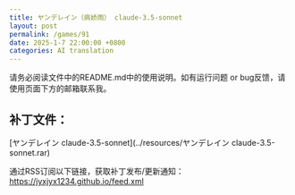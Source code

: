 ```yaml
---
title: ヤンデレイン（病娇雨） claude-3.5-sonnet
layout: post
permalink: /games/91
date: 2025-1-7 22:00:00 +0800
categories: AI translation
---
```



请务必阅读文件中的README.md中的使用说明。如有运行问题 or bug反馈，请使用页面下方的邮箱联系我。

## 补丁文件：

[ヤンデレイン claude-3.5-sonnet](../resources/ヤンデレイン claude-3.5-sonnet.rar)

 

通过RSS订阅以下链接，获取补丁发布/更新通知：https://jyxjyx1234.github.io/feed.xml

